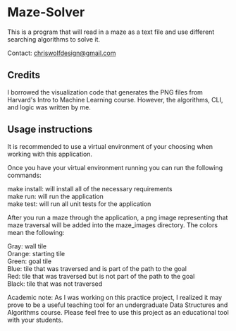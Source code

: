 # Maze-Solver

This is a program that will read in a maze as a text file and use different
searching algorithms to solve it.  

Contact: chriswolfdesign@gmail.com

## Credits

I borrowed the visualization code that generates the PNG files from Harvard's Intro to Machine Learning
course.  However, the algorithms, CLI, and logic was written by me.

## Usage instructions

It is recommended to use a virtual environment of your choosing when working with this application.

Once you have your virtual environment running you can run the following commands:

make install: will install all of the necessary requirements \
make run: will run the application \
make test: will run all unit tests for the application

After you run a maze through the application, a png image representing that maze traversal
will be added into the maze_images directory.  The colors mean the following:

Gray: wall tile \
Orange: starting tile \
Green: goal tile \
Blue: tile that was traversed and is part of the path to the goal \
Red: tile that was traversed but is not part of the path to the goal \
Black: tile that was not traversed

Academic note: As I was working on this practice project, I realized it may prove
to be a useful teaching tool for an undergraduate Data Structures and Algorithms course.
Please feel free to use this project as an educational tool with your students.